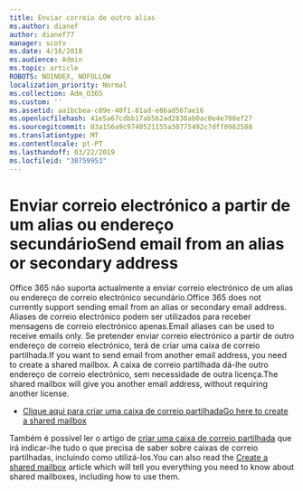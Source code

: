 ```yaml
---
title: Enviar correio de outro alias
ms.author: dianef
author: dianef77
manager: scotv
ms.date: 4/16/2018
ms.audience: Admin
ms.topic: article
ROBOTS: NOINDEX, NOFOLLOW
localization_priority: Normal
ms.collection: Adm_O365
ms.custom: ''
ms.assetid: aa1bcbea-c09e-40f1-81ad-e86ad567ae16
ms.openlocfilehash: 41e5a67cdbb17ab562ad2830ab0ac0e4e708ef27
ms.sourcegitcommit: 03a156a9c9740521155a30775492c7dff0982588
ms.translationtype: MT
ms.contentlocale: pt-PT
ms.lasthandoff: 03/22/2019
ms.locfileid: "30759953"
---
```

# <a name="send-email-from-an-alias-or-secondary-address"></a><span data-ttu-id="cb168-102">Enviar correio electrónico a partir de um alias ou endereço secundário</span><span class="sxs-lookup"><span data-stu-id="cb168-102">Send email from an alias or secondary address</span></span>

<span data-ttu-id="cb168-103">Office 365 não suporta actualmente a enviar correio electrónico de um alias ou endereço de correio electrónico secundário.</span><span class="sxs-lookup"><span data-stu-id="cb168-103">Office 365 does not currently support sending email from an alias or secondary email address.</span></span> <span data-ttu-id="cb168-104">Aliases de correio electrónico podem ser utilizados para receber mensagens de correio electrónico apenas.</span><span class="sxs-lookup"><span data-stu-id="cb168-104">Email aliases can be used to receive emails only.</span></span> <span data-ttu-id="cb168-105">Se pretender enviar correio electrónico a partir de outro endereço de correio electrónico, terá de criar uma caixa de correio partilhada.</span><span class="sxs-lookup"><span data-stu-id="cb168-105">If you want to send email from another email address, you need to create a shared mailbox.</span></span> <span data-ttu-id="cb168-106">A caixa de correio partilhada dá-lhe outro endereço de correio electrónico, sem necessidade de outra licença.</span><span class="sxs-lookup"><span data-stu-id="cb168-106">The shared mailbox will give you another email address, without requiring another license.</span></span> 
  
- [<span data-ttu-id="cb168-107">Clique aqui para criar uma caixa de correio partilhada</span><span class="sxs-lookup"><span data-stu-id="cb168-107">Go here to create a shared mailbox</span></span>](https://portal.office.com/AdminPortal/Home#/AssistedGuide/addemailoptions)
    
<span data-ttu-id="cb168-108">Também é possível ler o artigo de [criar uma caixa de correio partilhada](https://support.office.com/article/871a246d-3acd-4bba-948e-5de8be0544c9) que irá indicar-lhe tudo o que precisa de saber sobre caixas de correio partilhadas, incluindo como utilizá-los.</span><span class="sxs-lookup"><span data-stu-id="cb168-108">You can also read the [Create a shared mailbox](https://support.office.com/article/871a246d-3acd-4bba-948e-5de8be0544c9) article which will tell you everything you need to know about shared mailboxes, including how to use them.</span></span> 
  


